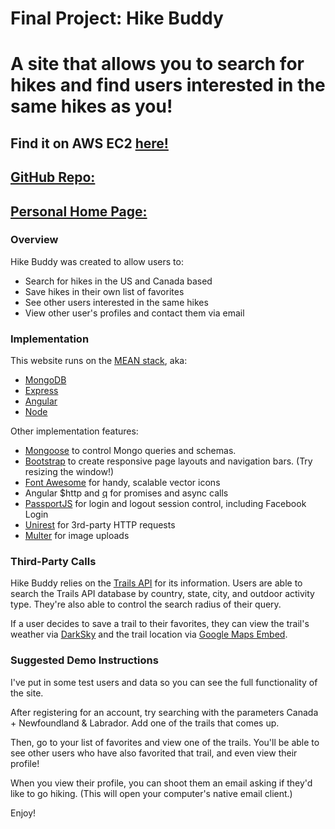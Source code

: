 # Final Project: Hike Buddy
# A site that allows you to search for hikes and find users interested in the same hikes as you!

## Find it on AWS EC2 [here!](http://ec2-54-209-14-215.compute-1.amazonaws.com:5000/#/project/home)
## [GitHub Repo:](https://github.com/nguyenvyl/nguyen-vy-webdev)
## [Personal Home Page:](http://ec2-54-209-14-215.compute-1.amazonaws.com:3000/#/home)

### Overview
Hike Buddy was created to allow users to:
+ Search for hikes in the US and Canada based
+ Save hikes in their own list of favorites
+ See other users interested in the same hikes
+ View other user's profiles and contact them via email

### Implementation
This website runs on the [MEAN stack](http://mean.io/), aka: 
+ [MongoDB](https://docs.mongodb.com/)
+ [Express](http://expressjs.com/)
+ [Angular](https://angular.io/)
+ [Node](https://nodejs.org/en/)

Other implementation features:
+ [Mongoose](http://mongoosejs.com/) to control Mongo queries and schemas. 
+ [Bootstrap](https://getbootstrap.com/) to create responsive page layouts and navigation bars. (Try resizing the window!)
+ [Font Awesome](http://fontawesome.io/) for handy, scalable vector icons
+ Angular $http and [q](https://github.com/kriskowal/q) for promises and async calls
+ [PassportJS](http://passportjs.org/) for login and logout session control, including Facebook Login
+ [Unirest](http://unirest.io/) for 3rd-party HTTP requests
+ [Multer](https://github.com/expressjs/multer) for image uploads

### Third-Party Calls
Hike Buddy relies on the [Trails API](https://market.mashape.com/trailapi/trailapi) for its information. Users are able to search the Trails API database by country, state, city, and outdoor activity type. They're also able to control the search radius of their query. 

If a user decides to save a trail to their favorites, they can view the trail's weather via [DarkSky](https://darksky.net) and the trail location via [Google Maps Embed](https://developers.google.com/maps/documentation/embed/). 


### Suggested Demo Instructions 

I've put in some test users and data so you can see the full functionality of the site.

After registering for an account, try searching with the parameters Canada + Newfoundland & Labrador.
Add one of the trails that comes up. 

Then, go to your list of favorites and view one of the trails. You'll be able to see other users who have also favorited that trail, and even view their profile!

When you view their profile, you can shoot them an email asking if they'd like to go hiking. (This will open your computer's native email client.)

Enjoy!


